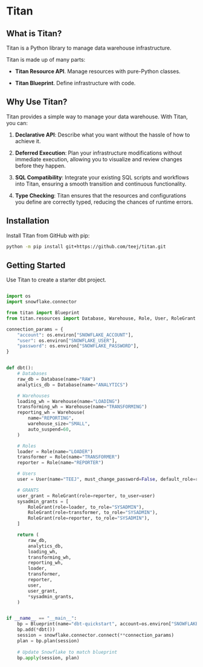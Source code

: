 # Titan


## What is Titan?

Titan is a Python library to manage data warehouse infrastructure.

Titan is made up of many parts:

- **Titan Resource API**. Manage resources with pure-Python classes.
  
- **Titan Blueprint**. Define infrastructure with code.


## Why Use Titan?

Titan provides a simple way to manage your data warehouse. With Titan, you can:

1. **Declarative API**: Describe what you want without the hassle of how to achieve it.

2. **Deferred Execution**: Plan your infrastructure modifications without immediate execution, allowing you to visualize and review changes before they happen.

3. **SQL Compatibility**: Integrate your existing SQL scripts and workflows into Titan, ensuring a smooth transition and continuous functionality.

4. **Type Checking**: Titan ensures that the resources and configurations you define are correctly typed, reducing the chances of runtime errors.

## Installation

Install Titan from GitHub with pip:

```bash
python -m pip install git+https://github.com/teej/titan.git
```

## Getting Started

Use Titan to create a starter dbt project.

```Python

import os
import snowflake.connector

from titan import Blueprint
from titan.resources import Database, Warehouse, Role, User, RoleGrant

connection_params = {
    "account": os.environ["SNOWFLAKE_ACCOUNT"],
    "user": os.environ["SNOWFLAKE_USER"],
    "password": os.environ["SNOWFLAKE_PASSWORD"],
}


def dbt():
    # Databases
    raw_db = Database(name="RAW")
    analytics_db = Database(name="ANALYTICS")

    # Warehouses
    loading_wh = Warehouse(name="LOADING")
    transforming_wh = Warehouse(name="TRANSFORMING")
    reporting_wh = Warehouse(
        name="REPORTING",
        warehouse_size="SMALL",
        auto_suspend=60,
    )

    # Roles
    loader = Role(name="LOADER")
    transformer = Role(name="TRANSFORMER")
    reporter = Role(name="REPORTER")

    # Users
    user = User(name="TEEJ", must_change_password=False, default_role=reporter.name)

    # GRANTS
    user_grant = RoleGrant(role=reporter, to_user=user)
    sysadmin_grants = [
        RoleGrant(role=loader, to_role="SYSADMIN"),
        RoleGrant(role=transformer, to_role="SYSADMIN"),
        RoleGrant(role=reporter, to_role="SYSADMIN"),
    ]

    return (
        raw_db,
        analytics_db,
        loading_wh,
        transforming_wh,
        reporting_wh,
        loader,
        transformer,
        reporter,
        user,
        user_grant,
        *sysadmin_grants,
    )


if __name__ == "__main__":
    bp = Blueprint(name="dbt-quickstart", account=os.environ["SNOWFLAKE_ACCOUNT"])
    bp.add(*dbt())
    session = snowflake.connector.connect(**connection_params)
    plan = bp.plan(session)
    
    # Update Snowflake to match blueprint
    bp.apply(session, plan)

```
